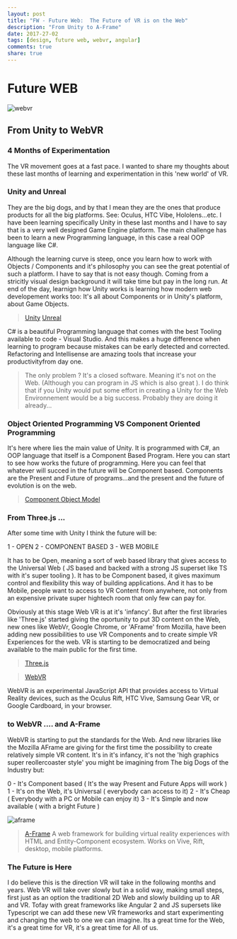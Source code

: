 ```yaml
---
layout: post
title: "FW - Future Web:  The Future of VR is on the Web"
description: "From Unity to A-Frame"
date: 2017-27-02
tags: [design, future web, webvr, angular]
comments: true
share: true
---
```


# Future WEB

![webvr](https://cloud.githubusercontent.com/assets/17754060/23359355/a34a9cf8-fcc4-11e6-8658-fe5780dafd49.png)

## From Unity to WebVR

### 4 Months of Experimentation

The VR movement goes at a fast pace. 
I wanted to share my thoughts about these last months of learning and experimentation in this 'new world' of VR.

### Unity and Unreal

They are the big dogs, and by that I mean they are the ones that produce products for all the big platforms. 
See: Oculus, HTC Vibe, Hololens...etc. 
I have been learning specifically Unity in these last months and I have to say that is a very well designed Game Engine platform. 
The main challenge has been to learn a new Programming language, in this case a real OOP language like C#.

Although the learning curve is steep, once you learn how to work with Objects / Components and it's philosophy you can see the great potential of such a platform. I have to say that is not easy though. Coming from a stricitly visual design background it will take time but pay in the long run. At end of the day, learnign how Unity works is learning how modern web developement works too: It's all about Components or in Unity's platform, about Game Objects.

> [Unity](https://unity3d.com)
> [Unreal](https://www.unrealengine.com/what-is-unreal-engine-4)

C# is a beautiful Programming language that comes with the best Tooling available to code - Visual Studio. And this makes a huge difference when learning to program because mistakes can be early detected and corrected. Refactoring and Intellisense are amazing tools that increase your productivityfrom day one.

> The only problem ? It's a closed software. Meaning it's not on the Web.
(Although you can program in JS which is also great ). I do think that if you Unity 
would put some effort in creating a Unity for the Web Environnement would be a big success. Probably they are doing it already...

### Object Oriented Programming VS Component Oriented Programming

It's here where lies the main value of Unity. It is programmed with C#, an OOP language that itself is a Component Based Program. Here you can start to see how works the future of programming. Here you can feel that whatever will succed in the future will be Component based. Components are the Present and Future of programs...and the present and the future of evolution is on the web.

> [Component Object Model](https://en.wikipedia.org/wiki/Component_Object_Model)

### From  Three.js ...

After some time with Unity I think the future will be:

1 - OPEN 
2 - COMPONENT BASED
3 - WEB MOBILE

It has to be Open, meaning a sort of web based library that gives access to the Universal Web ( JS based and backed with a strong JS superset like TS with it's super tooling ). It has to be Component based, it gives maximum control and flexibility this way of building applications. And it has to be Mobile, people want to access to VR Content from anywhere, not only from an expensive private super hightech room that only few can pay for.

Obviously at this stage Web VR is at it's 'infancy'. But after the first libraries like 'Three.js' started giving the oportunity to put 3D content on the Web, new ones like WebVr, Google Chrome, or 'AFrame' from Mozilla, have been adding new possibilities to use VR Components and to create simple VR Experiences for the web. VR is starting to be democratized and being available to the main public for the first time.

> [Three.js](https://threejs.org/)

> [WebVR](https://webvr.info/)

WebVR is an experimental JavaScript API that provides access to Virtual Reality devices, 
such as the Oculus Rift, HTC Vive, Samsung Gear VR, or Google Cardboard, in your browser.

### to WebVR .... and A-Frame

WebVR is starting to put the standards for the Web. And new libraries like the Mozilla AFrame are giving for the first time the possibility to create relatively simple VR content. It's in it's infancy, it's not the 'high graphics super reollercoaster style' you might be imagining from The big Dogs of the Industry but:

0 - It's Component based ( It's the way Present and Future Apps will work )
1 - It's on the Web, it's Universal ( everybody can access to it)
2 - It's Cheap ( Everybody with a PC or Mobile can enjoy it)
3 - It's Simple and now available ( with a bright Future )

![aframe](https://cloud.githubusercontent.com/assets/17754060/23359358/a472cd94-fcc4-11e6-9181-4a9253bc92c0.jpg)

>[A-Frame](https://aframe.io/)
A web framework for building virtual reality experiences
with HTML and Entity-Component ecosystem. Works on Vive, Rift, desktop, mobile platforms.

### The Future is Here

I do believe this is the direction VR will take in the following months and years. Web VR will take over slowly but in a solid way, making small steps, first just as an option the traditional 2D Web and slowly building up to AR and VR. Tofay with great frameworks like Angular 2 and JS supersets like Typescript we can add these new VR frameworks and start experimenting and changing the web to one we can imagine. Its a great time for the Web, it's a great time for VR, it's a great time for All of us.
